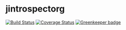 # jintrospectorg

[![Build Status](https://travis-ci.org/manuel-alvarez-alvarez/jintrospector.svg?branch=master)](https://travis-ci.org/manuel-alvarez-alvarez/jintrospector)
[![Coverage Status](https://coveralls.io/repos/github/manuel-alvarez-alvarez/jintrospector/badge.svg?branch=master)](https://coveralls.io/github/manuel-alvarez-alvarez/jintrospector?branch=master)
[![Greenkeeper badge](https://badges.greenkeeper.io/manuel-alvarez-alvarez/jintrospector.svg)](https://greenkeeper.io/)


